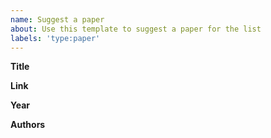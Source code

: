 ```yaml
---
name: Suggest a paper
about: Use this template to suggest a paper for the list
labels: 'type:paper'
---
```


<!--
Hello and thank you for trying to contribute!
Please follow the guide below in order to add your paper to the list

Thanks again for your help!
-->

**Title**

<!-- Insert the title of the paper here -->

**Link**

<!-- Insert the link to the paper (presumably PDF) here -->

**Year**

<!-- Insert the year of the publication here -->

**Authors**

<!-- Insert the authors of the paper here -->
